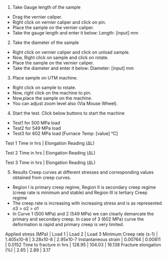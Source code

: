1. Take Gauge length of the sample
- Drag the vernier caliper.
- Right click on vernier caliper and click on pin.
- Place the sample on the vernier caliper.
- Take the gauge length and enter it below:
Length: [input] mm

2. Take the diameter of the sample
- Right click on vernier caliper and click on unload sample.
- Now, Right click on sample and click on rotate.
- Place the sample on the vernier caliper.
- Take the diameter and enter it below:
Diameter: [input] mm

3. Place sample on UTM machine.
- Right click on sample to rotate.
- Now, right click on the machine to pin.
- Now,place the sample on the machine.
- You can adjust zoom level also (Via Mouse Wheel).

4. Start the test.
Click below buttons to start the machine
- Test1 for 500 MPa load
- Test2 for 549 MPa load
- Test3 for 602 MPa load
[Furnace Temp: [value] ℃]

Test 1
Time in hrs | Elongation Reading (ΔL)

Test 2
Time in hrs | Elongation Reading (ΔL)

Test 3
Time in hrs | Elongation Reading (ΔL)

5. Results
Creep curves at different stresses and corresponding values obtained from creep curves.
- Region I is primary creep regime, Region II is secondary creep regime (creep rate is minimum and stable) and Region III is tertiary Creep regime
- The creep rate is increasing with increasing stress and is as represented σ3 > σ2 > σ1
- In Curve 1 (500 MPa) and 2 (549 MPa) we can clearly demarcate the primary and secondary creep. In case of 3 (602 MPa) curve the deformation is rapid and primary creep is very limited.

Applied stress (MPa) | Load 1 | Load 2 | Load 3
Minimum Creep rate (s-1) | 1.405x10-8 | 3.28x10-8 | 2.95x10-7
Instantaneous strain | 0.00764 | 0.00811 | 0.0152
Time to fracture in hrs | 128.95 | 104.03 | 16.138
Fracture elongation (%) | 2.65 | 2.89 | 3.17


